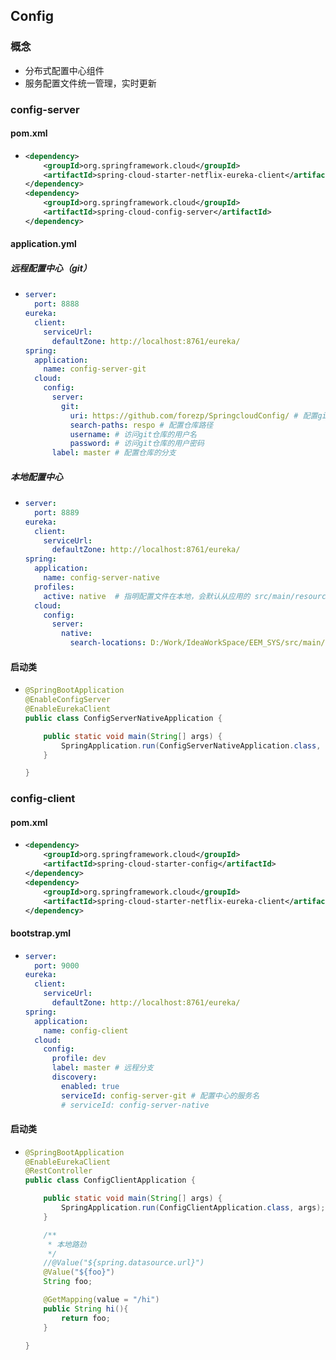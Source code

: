 ## Config

### 概念

* 分布式配置中心组件
* 服务配置文件统一管理，实时更新

### config-server

#### pom.xml

* ```xml
  <dependency>
      <groupId>org.springframework.cloud</groupId>
      <artifactId>spring-cloud-starter-netflix-eureka-client</artifactId>
  </dependency>
  <dependency>
      <groupId>org.springframework.cloud</groupId>
      <artifactId>spring-cloud-config-server</artifactId>
  </dependency>
  ```

#### application.yml

##### 远程配置中心（git）

* ```yaml
  server:
    port: 8888
  eureka:
    client:
      serviceUrl:
        defaultZone: http://localhost:8761/eureka/
  spring:
    application:
      name: config-server-git
    cloud:
      config:
        server:
          git:
            uri: https://github.com/forezp/SpringcloudConfig/ # 配置git仓库地址
            search-paths: respo # 配置仓库路径
            username: # 访问git仓库的用户名
            password: # 访问git仓库的用户密码
        label: master # 配置仓库的分支
  ```

##### 本地配置中心

* ```yaml
  server:
    port: 8889
  eureka:
    client:
      serviceUrl:
        defaultZone: http://localhost:8761/eureka/
  spring:
    application:
      name: config-server-native
    profiles:
      active: native  # 指明配置文件在本地，会默认从应用的 src/main/resource 目录下检索配置文件
    cloud:
      config:
        server:
          native:
            search-locations: D:/Work/IdeaWorkSpace/EEM_SYS/src/main/resources/ # 配置文件的目录
  ```

#### 启动类

* ```java
  @SpringBootApplication
  @EnableConfigServer
  @EnableEurekaClient
  public class ConfigServerNativeApplication {
  
      public static void main(String[] args) {
          SpringApplication.run(ConfigServerNativeApplication.class, args);
      }
  
  }
  ```

### config-client

#### pom.xml

* ```xml
  <dependency>
      <groupId>org.springframework.cloud</groupId>
      <artifactId>spring-cloud-starter-config</artifactId>
  </dependency>
  <dependency>
      <groupId>org.springframework.cloud</groupId>
      <artifactId>spring-cloud-starter-netflix-eureka-client</artifactId>
  </dependency>
  ```

#### bootstrap.yml

* ```yaml
  server:
    port: 9000
  eureka:
    client:
      serviceUrl:
        defaultZone: http://localhost:8761/eureka/
  spring:
    application:
      name: config-client
    cloud:
      config:
        profile: dev
        label: master # 远程分支
        discovery:
          enabled: true
          serviceId: config-server-git # 配置中心的服务名
          # serviceId: config-server-native
  ```

#### 启动类

* ```java
  @SpringBootApplication
  @EnableEurekaClient
  @RestController
  public class ConfigClientApplication {
  
      public static void main(String[] args) {
          SpringApplication.run(ConfigClientApplication.class, args);
      }
  
      /**
       * 本地路劲
       */
      //@Value("${spring.datasource.url}")
      @Value("${foo}")
      String foo;
  
      @GetMapping(value = "/hi")
      public String hi(){
          return foo;
      }
  
  }
  ```